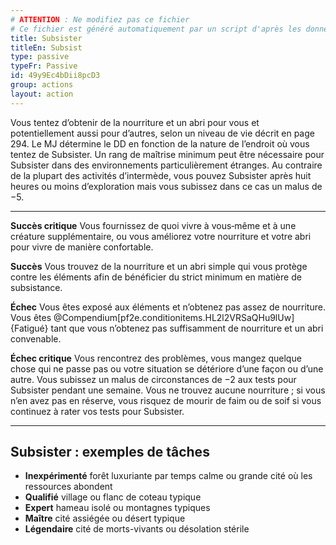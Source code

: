 ```yaml
---
# ATTENTION : Ne modifiez pas ce fichier
# Ce fichier est généré automatiquement par un script d'après les données du module Foundry VTT officiel et de sa traduction
title: Subsister
titleEn: Subsist
type: passive
typeFr: Passive
id: 49y9Ec4bDii8pcD3
group: actions
layout: action
---
```

<p>Vous tentez d’obtenir de la nourriture et un abri pour vous et potentiellement aussi pour d’autres, selon un niveau de vie décrit en page 294. Le MJ détermine le DD en fonction de la nature de l’endroit où vous tentez de Subsister. Un rang de maîtrise minimum peut être nécessaire pour Subsister dans des environnements particulièrement étranges. Au contraire de la plupart des activités d’intermède, vous pouvez Subsister après huit heures ou moins d’exploration mais vous subissez dans ce cas un malus de −5.</p><hr /><p><strong>Succès critique</strong> Vous fournissez de quoi vivre à vous‑même et à une créature supplémentaire, ou vous améliorez votre nourriture et votre abri pour vivre de manière confortable.</p><p><strong>Succès</strong> Vous trouvez de la nourriture et un abri simple qui vous protège contre les éléments afin de bénéficier du strict minimum en matière de subsistance.</p><p><strong>Échec</strong> Vous êtes exposé aux éléments et n’obtenez pas assez de nourriture. Vous êtes @Compendium[pf2e.conditionitems.HL2l2VRSaQHu9lUw]{Fatigué} tant que vous n’obtenez pas suffisamment de nourriture et un abri convenable.</p><p><strong>Échec critique</strong> Vous rencontrez des problèmes, vous mangez quelque chose qui ne passe pas ou votre situation se détériore d’une façon ou d’une autre. Vous subissez un malus de circonstances de −2 aux tests pour Subsister pendant une semaine. Vous ne trouvez aucune nourriture ; si vous n’en avez pas en réserve, vous risquez de mourir de faim ou de soif si vous continuez à rater vos tests pour Subsister.</p><hr /><h2 class="title">Subsister : exemples de tâches</h2><ul><li><strong>Inexpérimenté</strong> forêt luxuriante par temps calme ou grande cité où les ressources abondent</li><li><strong>Qualifié</strong> village ou flanc de coteau typique</li><li><strong>Expert</strong> hameau isolé ou montagnes typiques</li><li><strong>Maître</strong> cité assiégée ou désert typique</li><li><strong>Légendaire</strong> cité de morts-vivants ou désolation stérile</li></ul>
